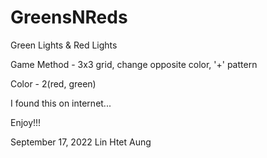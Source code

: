 # GreensNReds
Green Lights &amp; Red Lights

Game Method - 3x3 grid, change opposite color, '+' pattern

Color -  2(red, green)

I found this on internet...

Enjoy!!!

September 17, 2022
Lin Htet Aung
